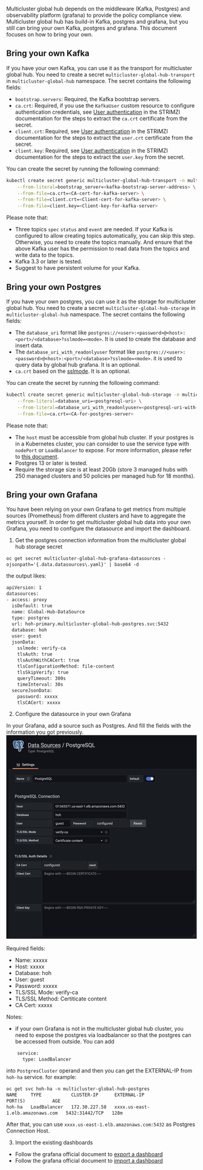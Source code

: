 Multicluster global hub depends on the middleware (Kafka, Postgres) and observability platform (grafana) to provide the policy compliance view. Multicluster global hub has build-in Kafka, postgres and grafana, but you still can bring your own Kafka, postgres and grafana. This document focuses on how to bring your own.

## Bring your own Kafka

If you have your own Kafka, you can use it as the transport for multicluster global hub. You need to create a secret `multicluster-global-hub-transport` in `multicluster-global-hub` namespace. The secret contains the following fields:

- `bootstrap.servers`: Required, the Kafka bootstrap servers.
- `ca.crt`: Required, if you use the `KafkaUser` custom resource to configure authentication credentials, see [User authentication](https://strimzi.io/docs/operators/latest/deploying.html#con-securing-client-authentication-str) in the STRIMZI documentation for the steps to extract the `ca.crt` certificate from the secret.
- `client.crt`: Required, see [User authentication](https://strimzi.io/docs/operators/latest/deploying.html#con-securing-client-authentication-str) in the STRIMZI documentation for the steps to extract the `user.crt` certificate from the secret.
- `client.key`: Required, see [User authentication](https://strimzi.io/docs/operators/latest/deploying.html#con-securing-client-authentication-str) in the STRIMZI documentation for the steps to extract the `user.key` from the secret.

You can create the secret by running the following command:
```bash
kubectl create secret generic multicluster-global-hub-transport -n multicluster-global-hub \
    --from-literal=bootstrap_server=<kafka-bootstrap-server-address> \
    --from-file=ca.crt=<CA-cert-for-kafka-server> \
    --from-file=client.crt=<Client-cert-for-kafka-server> \
    --from-file=client.key=<Client-key-for-kafka-server> 
```
Please note that:
- Three topics `spec` `status` and `event` are needed. If your Kafka is configured to allow creating topics automatically, you can skip this step. Otherwise, you need to create the topics manually. And ensure that the above Kafka user has the permission to read data from the topics and write data to the topics.
- Kafka 3.3 or later is tested.
- Suggest to have persistent volume for your Kafka.

## Bring your own Postgres

If you have your own postgres, you can use it as the storage for multicluster global hub. You need to create a secret `multicluster-global-hub-storage` in `multicluster-global-hub` namespace. The secret contains the following fields:

- The `database_uri` format like `postgres://<user>:<password>@<host>:<port>/<database>?sslmode=<mode>`. It is used to create the database and insert data.
- The `database_uri_with_readonlyuser` format like `postgres://<user>:<password>@<host>:<port>/<database>?sslmode=<mode>`. it is used to query data by global hub grafana. It is an optional.
- `ca.crt` based on the [sslmode](https://www.postgresql.org/docs/current/libpq-connect.html#LIBPQ-CONNSTRING). It is an optional.

You can create the secret by running the following command:
```bash
kubectl create secret generic multicluster-global-hub-storage -n multicluster-global-hub \
    --from-literal=database_uri=<postgresql-uri> \
    --from-literal=database_uri_with_readonlyuser=<postgresql-uri-with-readonlyuser> \
    --from-file=ca.crt=<CA-for-postgres-server>
```
Please note that:
- The `host` must be accessible from global hub cluster. If your postgres is in a Kubernetes cluster, you can consider to use the service type with `nodePort` or `LoadBalancer` to expose. For more information, please refer to [this document](./troubleshooting.md#access-to-the-provisioned-postgres-database).
- Postgres 13 or later is tested.
- Require the storage size is at least 20Gb (store 3 managed hubs with 250 managed clusters and 50 policies per managed hub for 18 months).

## Bring your own Grafana
You have been relying on your own Grafana to get metrics from multiple sources (Prometheus) from different clusters and have to aggregate the metrics yourself. In order to get multicluster global hub data into your own Grafana, you need to configure the datasource and import the dashboard.

1. Get the postgres connection information from the multicluster global hub storage secret
```
oc get secret multicluster-global-hub-grafana-datasources -ojsonpath='{.data.datasources\.yaml}' | base64 -d
```
the output likes:
```
apiVersion: 1
datasources:
- access: proxy
  isDefault: true
  name: Global-Hub-DataSource
  type: postgres
  url: hoh-primary.multicluster-global-hub-postgres.svc:5432
  database: hoh
  user: guest
  jsonData:
    sslmode: verify-ca
    tlsAuth: true
    tlsAuthWithCACert: true
    tlsConfigurationMethod: file-content
    tlsSkipVerify: true
    queryTimeout: 300s
    timeInterval: 30s
  secureJsonData:
    password: xxxxx
    tlsCACert: xxxxx
```
2. Configure the datasource in your own Grafana

In your Grafana, add a source such as Postgres. And fill the fields with the information you got previously.
![datasource](./grafana-datasource.png)

Required fields:
- Name: xxxxx
- Host: xxxxx
- Database: hoh
- User: guest
- Password: xxxxx
- TLS/SSL Mode: verify-ca
- TLS/SSL Method: Certiticate content
- CA Cert: xxxxx

Notes:
- if your own Grafana is not in the multicluster global hub cluster, you need to expose the postgres via loadbalancer so that the postgres can be accessed from outside. You can add 
```
    service:
      type: LoadBalancer
```
into `PostgresCluster` operand and then you can get the EXTERNAL-IP from `hoh-ha` service. for example: 
```
oc get svc hoh-ha -n multicluster-global-hub-postgres
NAME     TYPE           CLUSTER-IP      EXTERNAL-IP                                                               PORT(S)          AGE
hoh-ha   LoadBalancer   172.30.227.58   xxxx.us-east-1.elb.amazonaws.com   5432:31442/TCP   128m
```
After that, you can use `xxxx.us-east-1.elb.amazonaws.com:5432` as Postgres Connection Host.

3. Import the existing dashboards

- Follow the grafana official document to [export a dashboard](https://grafana.com/docs/grafana/latest/dashboards/manage-dashboards/#export-a-dashboard)
- Follow the grafana official document to [import a dashboard](https://grafana.com/docs/grafana/latest/dashboards/manage-dashboards/#import-a-dashboard)